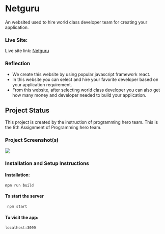 # Netguru

An websited used to hire world class developer team for creating your application.

### Live Site:

Live site link: [Netguru](https://netguru-saifbashar.netlify.app/)

### Reflection

- We create this website by using popular javascript framework react.
- In this website you can select and hire your favorite developer based on your application requirement.
- From this website, after selecting world class developer you can also get how many money and developer needed to build your application.

## Project Status

This project is created by the instruction of programming hero team. This is the 8th Assignment of Programming hero team.

### Project Screenshot(s)

<img src="https://i.ibb.co/fvGjRPq/Shared-Screenshot.jpg"/>

### Installation and Setup Instructions

#### Installation:</br>

<code>npm run build</code>

<h4>To start the server</h4></.br>
<code> npm start</code>
<h4>To visit the app:</h4>
<code>localhost:3000</code>
